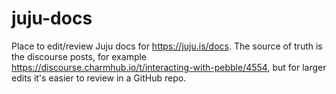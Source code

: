 # juju-docs
Place to edit/review Juju docs for https://juju.is/docs. The source of truth is the discourse posts, for example https://discourse.charmhub.io/t/interacting-with-pebble/4554, but for larger edits it's easier to review in a GitHub repo.
